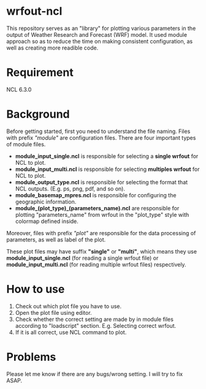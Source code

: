 # wrfout-ncl

This repository serves as an "library" for plotting various parameters in the output of Weather Research and Forecast (WRF) model. It used module approach so as to reduce the time on making consistent configuration, as well as creating more readible code.

# Requirement
  NCL 6.3.0
  
# Background

Before getting started, first you need to understand the file naming. Files with prefix <i>"module"</i> are configuration files. There are four important types of module files.
- <b>module_input_single.ncl</b> is responsible for selecting a <b>single wrfout</b> for NCL to plot.
- <b>module_input_multi.ncl</b> is responsible for selecting <b>multiples wrfout</b> for NCL to plot.
- <b>module_output_type.ncl</b> is responsible for selecting the format that NCL outputs. (E.g. ps, png, pdf, and so on).
- <b>module_basemap_mpres.ncl</b> is responsible for configuring the geographic information.
- <b>module_(plot_type)_(parameters_name).ncl</b> are responsible for plotting "parameters_name" from wrfout in the "plot_type" style with colormap defined inside.


Moreover, files with prefix <i>"plot"</i> are responsible for the data processing of parameters, as well as label of the plot.

These plot files may have suffix <b>"single"</b> or <b>"multi"</b>, which means they use <b>module_input_single.ncl</b> (for reading a single wrfout file) or <b>module_input_multi.ncl</b> (for reading multiple wrfout files) respectively.

# How to use
1. Check out which plot file you have to use.
2. Open the plot file using editor.
3. Check whether the correct setting are made by in module files according to "loadscript" section. E.g. Selecting correct wrfout.
4. If it is all correct, use NCL command to plot.

# Problems
Please let me know if there are any bugs/wrong setting. I will try to fix ASAP.
